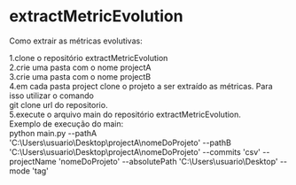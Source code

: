 # extractMetricEvolution
 
Como extrair as métricas evolutivas:

1.clone o repositório extractMetricEvolution</br>
2.crie uma pasta com o nome projectA</br>
3.crie uma pasta com o nome projectB</br>
4.em cada pasta project clone o projeto a ser extraído as métricas. Para isso utilizar o comando</br>
    git clone url do repositorio.</br>
5.execute o arquivo main do repositório extractMetricEvolution.</br>
    Exemplo de execução do main:</br>
        python main.py --pathA 'C:\Users\usuario\Desktop\projectA\nomeDoProjeto' --pathB 'C:\Users\usuario\Desktop\projectA\nomeDoProjeto' --commits 'csv' --projectName 'nomeDoProjeto' --absolutePath 'C:\Users\usuario\Desktop\' --mode 'tag'
